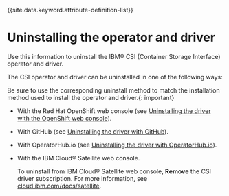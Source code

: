 
{{site.data.keyword.attribute-definition-list}}

# Uninstalling the operator and driver

Use this information to uninstall the IBM® CSI (Container Storage Interface) operator and driver.

The CSI operator and driver can be uninstalled in one of the following ways:

Be sure to use the corresponding uninstall method to match the installation method used to install the operator and driver.{: important}

- With the Red Hat OpenShift web console (see [Uninstalling the driver with the OpenShift web console](uninstall_driver_openshift_web.md)).
- With GitHub (see [Uninstalling the driver with GitHub](uninstall_driver_github.md)).
- With OperatorHub.io (see [Uninstalling the driver with OperatorHub.io](uninstall_driver_operatorhub.md)).
- With the IBM Cloud® Satellite web console.
  
  To uninstall from IBM Cloud® Satellite web console, **Remove** the CSI driver subscription. For more information, see [cloud.ibm.com/docs/satellite](https://cloud.ibm.com/docs/satellite).



